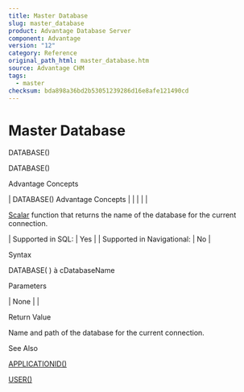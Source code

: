 ```yaml
---
title: Master Database
slug: master_database
product: Advantage Database Server
component: Advantage
version: "12"
category: Reference
original_path_html: master_database.htm
source: Advantage CHM
tags:
  - master
checksum: bda898a36bd2b53051239286d16e8afe121490cd
---
```


# Master Database

DATABASE()

DATABASE()

Advantage Concepts

| DATABASE()  Advantage Concepts |  |  |  |  |

[Scalar](master_supported_scalar_functions.md) function that returns the name of the database for the current connection.

| Supported in SQL: | Yes |
| Supported in Navigational: | No |

Syntax

DATABASE( ) à cDatabaseName

Parameters

| None |  |

Return Value

Name and path of the database for the current connection.

See Also

[APPLICATIONID()](master_applicationid.md)

[USER()](master_user.md)
